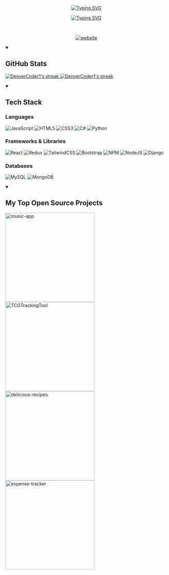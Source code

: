 <p align="center">
    <a href="https://git.io/typing-svg"><img src="https://readme-typing-svg.demolab.com?font=Monospace&size=60&pause=1000&color=F05C7E&center=true&vCenter=true&repeat=false&width=450&height=60&lines=Mark+Dugay" alt="Typing SVG" /></a>
</p>

<p align="center">
    <a href="https://git.io/typing-svg"><img src="https://readme-typing-svg.demolab.com?font=Monospace&size=30&pause=1000&color=F05C7E&center=true&vCenter=true&width=450&height=30&lines=Front-End+Web+Developer" alt="Typing SVG" /></a>
</p>

<br>

<!-- Badges with custom icons - https://github.com/DenverCoder1/custom-icon-badges -->
<!-- View counter - https://github.com/DenverCoder1/Simple-View-Counter -->
<p align="center">
  <a href="https://markdugay.com/"><img src="https://custom-icon-badges.demolab.com/badge/-markdugay.com-F05C7E?style=for-the-badge&logo=mention&logoColor=white" alt="website" /></a>
</p>

<details open>
  <summary><h2>GitHub Stats</h2></summary>
  
  <p>
    <a href="https://github-readme-stats.vercel.app/api?username=mdugay4&theme=dracula&hide_border=true&include_all_commits=true&count_private=true">
      <img alt="DenverCoder1's streak" src="https://github-readme-stats.vercel.app/api?username=mdugay4&theme=dracula&hide_border=true&include_all_commits=true&count_private=true"/>
    </a>
    <a href="https://github-readme-streak-stats.herokuapp.com/?user=mdugay4&theme=dracula&hide_border=true">
      <img alt="DenverCoder1's streak" src="https://github-readme-streak-stats.herokuapp.com/?user=mdugay4&theme=dracula&hide_border=true"/>
    </a>
  </p>
</details>

<!-- Proudly created with GPRM ( https://gprm.itsvg.in ) -->



<details open>
  <summary><h2>️Tech Stack</h2></summary>
  <!-- Some badges are from https://github.com/Ileriayo/markdown-badges -->

### Languages
![JavaScript](https://img.shields.io/badge/javascript-%23323330.svg?style=for-the-badge&logo=javascript&logoColor=%23F7DF1E) ![HTML5](https://img.shields.io/badge/html5-%23E34F26.svg?style=for-the-badge&logo=html5&logoColor=white) ![CSS3](https://img.shields.io/badge/css3-%231572B6.svg?style=for-the-badge&logo=css3&logoColor=white) ![C#](https://img.shields.io/badge/c%23-%23239120.svg?style=for-the-badge&logo=c-sharp&logoColor=white) ![Python](https://img.shields.io/badge/python-3670A0?style=for-the-badge&logo=python&logoColor=ffdd54) 
### Frameworks & Libraries  
![React](https://img.shields.io/badge/react-%2320232a.svg?style=for-the-badge&logo=react&logoColor=%2361DAFB) ![Redux](https://img.shields.io/badge/redux-%23593d88.svg?style=for-the-badge&logo=redux&logoColor=white) ![TailwindCSS](https://img.shields.io/badge/tailwindcss-%2338B2AC.svg?style=for-the-badge&logo=tailwind-css&logoColor=white) ![Bootstrap](https://img.shields.io/badge/bootstrap-%23563D7C.svg?style=for-the-badge&logo=bootstrap&logoColor=white) ![NPM](https://img.shields.io/badge/NPM-%23000000.svg?style=for-the-badge&logo=npm&logoColor=white) ![NodeJS](https://img.shields.io/badge/node.js-6DA55F?style=for-the-badge&logo=node.js&logoColor=white) ![Django](https://img.shields.io/badge/django-%23092E20.svg?style=for-the-badge&logo=django&logoColor=white)
### Databases
![MySQL](https://img.shields.io/badge/mysql-%2300f.svg?style=for-the-badge&logo=mysql&logoColor=white) ![MongoDB](https://img.shields.io/badge/MongoDB-%234ea94b.svg?style=for-the-badge&logo=mongodb&logoColor=white)

</details>

<details open>
  <summary><h2>My Top Open Source Projects</h2></summary>

  <!-- Repo info cards - https://github.com/anuraghazra/github-readme-stats -->
  <!-- Small repo cards (fork) - https://github.com/DenverCoder1/github-readme-stats -->
  <p align="left">
    <a href="https://github.com/mdugay4/music-app"><img width="278" src="https://DenverCoder1-github-readme-stats.vercel.app/api/pin/?username=mdugay4&repo=music-app&theme=react&bg_color=1F222E&title_color=F85D7F&hide_border=true&icon_color=F8D866&show_icons=false" alt="music-app"></a>
    <a href="https://github.com/mdugay4/TCGTrackingTool"><img width="278" src="https://DenverCoder1-github-readme-stats.vercel.app/api/pin/?username=mdugay4&repo=TCGTrackingTool&theme=react&bg_color=1F222E&title_color=F85D7F&hide_border=true&icon_color=F8D866&show_icons=false" alt="TCGTrackingTool"></a>
    <a href="https://github.com/mdugay4/delicious-recipes"><img width="278" src="https://DenverCoder1-github-readme-stats.vercel.app/api/pin/?username=mdugay4&repo=delicious-recipes&theme=react&bg_color=1F222E&title_color=F85D7F&hide_border=true&icon_color=F8D866&show_icons=false" alt="delicious-recipes"></a>
    <a href="https://github.com/mdugay4/expense-tracker"><img width="278" src="https://DenverCoder1-github-readme-stats.vercel.app/api/pin/?username=mdugay4&repo=expense-tracker&theme=react&bg_color=1F222E&title_color=F85D7F&hide_border=true&icon_color=F8D866&show_icons=false" alt="expense-tracker"></a>
  </p>
</details>
